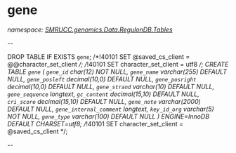 ﻿# gene
_namespace: [SMRUCC.genomics.Data.RegulonDB.Tables](./index.md)_

--
 
 DROP TABLE IF EXISTS `gene`;
 /*!40101 SET @saved_cs_client = @@character_set_client */;
 /*!40101 SET character_set_client = utf8 */;
 CREATE TABLE `gene` (
 `gene_id` char(12) NOT NULL,
 `gene_name` varchar(255) DEFAULT NULL,
 `gene_posleft` decimal(10,0) DEFAULT NULL,
 `gene_posright` decimal(10,0) DEFAULT NULL,
 `gene_strand` varchar(10) DEFAULT NULL,
 `gene_sequence` longtext,
 `gc_content` decimal(15,10) DEFAULT NULL,
 `cri_score` decimal(15,10) DEFAULT NULL,
 `gene_note` varchar(2000) DEFAULT NULL,
 `gene_internal_comment` longtext,
 `key_id_org` varchar(5) NOT NULL,
 `gene_type` varchar(100) DEFAULT NULL
 ) ENGINE=InnoDB DEFAULT CHARSET=utf8;
 /*!40101 SET character_set_client = @saved_cs_client */;
 
 --




